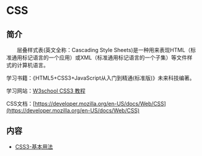 # CSS

## 简介
&#8195;&#8195;层叠样式表(英文全称：Cascading Style Sheets)是一种用来表现HTML（标准通用标记语言的一个应用）或XML（标准通用标记语言的一个子集）等文件样式的计算机语言。

学习书籍：《HTML5+CSS3+JavaScript从入门到精通(标准版)》未来科技编著。

学习网站：[W3school CSS3 教程](https://www.w3school.com.cn/css3/index.asp)

CSS文档：[https://developer.mozilla.org/en-US/docs/Web/CSS](https://developer.mozilla.org/en-US/docs/Web/CSS)

## 内容
- [CSS3-基本用法](https://ebook.big1000.com/15-HTML+CSS+JavaScript/02-CSS/01-CSS3-%E5%9F%BA%E6%9C%AC%E7%94%A8%E6%B3%95.html)
